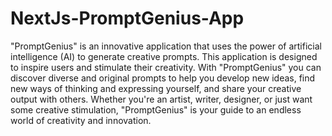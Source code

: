 # NextJs-PromptGenius-App

"PromptGenius" is an innovative application that uses the power of artificial intelligence (AI) to generate creative prompts. This application is designed to inspire users and stimulate their creativity. With "PromptGenius" you can discover diverse and original prompts to help you develop new ideas, find new ways of thinking and expressing yourself, and share your creative output with others. Whether you're an artist, writer, designer, or just want some creative stimulation, "PromptGenius" is your guide to an endless world of creativity and innovation.
